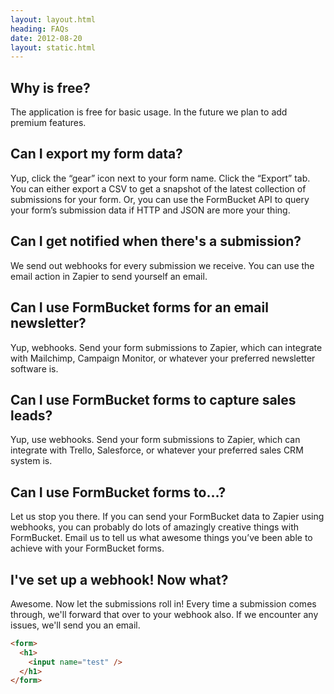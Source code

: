```yaml
---
layout: layout.html
heading: FAQs
date: 2012-08-20
layout: static.html
---
```

## Why is free?

The application is free for basic usage. In the future we plan to add premium features.

## Can I export my form data?

Yup, click the “gear” icon next to your form name. Click the “Export” tab. You can either export a CSV to get a snapshot of the latest collection of submissions for your form. Or, you can use the FormBucket API to query your form’s submission data if HTTP and JSON are more your thing.

## Can I get notified when there's a submission?

We send out webhooks for every submission we receive. You can use the email action in Zapier to send yourself an email.

## Can I use FormBucket forms for an email newsletter?

Yup, webhooks. Send your form submissions to Zapier, which can integrate with Mailchimp, Campaign Monitor, or whatever your preferred newsletter software is.

## Can I use FormBucket forms to capture sales leads?

Yup, use webhooks. Send your form submissions to Zapier, which can integrate with Trello, Salesforce, or whatever your preferred sales CRM system is.

## Can I use FormBucket forms to…?

Let us stop you there. If you can send your FormBucket data to Zapier using webhooks, you can probably do lots of amazingly creative things with FormBucket. Email us to tell us what awesome things you’ve been able to achieve with your FormBucket forms.

## I've set up a webhook! Now what?

Awesome. Now let the submissions roll in! Every time a submission comes through, we'll forward that over to your webhook also. If we encounter any issues, we'll send you an email.


```HTML
<form>
  <h1>
    <input name="test" />
  </h1>
</form>
```
